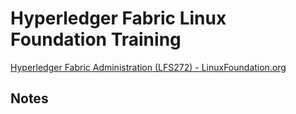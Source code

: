 # Hyperledger Fabric Linux Foundation Training
[Hyperledger Fabric Administration (LFS272) - LinuxFoundation.org](https://training.linuxfoundation.org/training/hyperledger-fabric-administration-lfs272/)

## Notes

